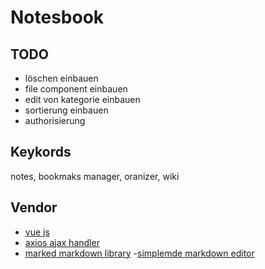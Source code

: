 # Notesbook

## TODO

- löschen einbauen
- file component einbauen
- edit von kategorie einbauen
- sortierung einbauen
- authorisierung

## Keykords

notes, bookmaks manager, oranizer, wiki

## Vendor

- [vue js](https://vuejs.org/)
- [axios ajax handler](https://github.com/axios/axios)
- [marked markdown library](https://github.com/markedjs/marked)
-[simplemde markdown editor](https://github.com/sparksuite/simplemde-markdown-editor)

